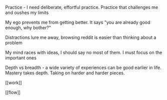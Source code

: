 ---
---

Practice - I need deliberate, effortful practice. Practice that challenges me and oushes my limits 

My ego prevents me from getting better. It says "you are already good enough, why bother?" 

Distractions lure me away, browsing reddit is easier than thinking about a problem 

My mind races with ideas, I should say no most of them. I must focus on the important ones

Depth vs breadth - a wide variety of experiences can be good earlier in life. Mastery takes depth. Taking on harder and harder pieces.

[[work]]

[[flow]]